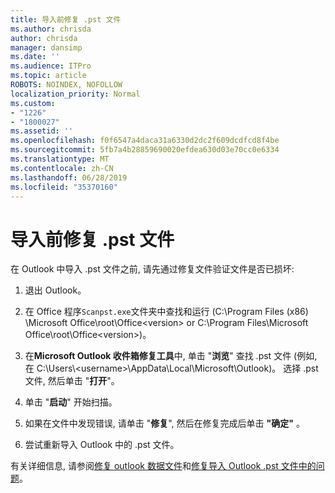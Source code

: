 ```yaml
---
title: 导入前修复 .pst 文件
ms.author: chrisda
author: chrisda
manager: dansimp
ms.date: ''
ms.audience: ITPro
ms.topic: article
ROBOTS: NOINDEX, NOFOLLOW
localization_priority: Normal
ms.custom:
- "1226"
- "1800027"
ms.assetid: ''
ms.openlocfilehash: f0f6547a4daca31a6330d2dc2f609dcdfcd8f4be
ms.sourcegitcommit: 5fb7a4b28859690020efdea630d03e70cc0e6334
ms.translationtype: MT
ms.contentlocale: zh-CN
ms.lasthandoff: 06/28/2019
ms.locfileid: "35370160"
---
```

# <a name="repair-pst-file-before-importing"></a>导入前修复 .pst 文件

在 Outlook 中导入 .pst 文件之前, 请先通过修复文件验证文件是否已损坏:

1. 退出 Outlook。

2. 在 Office 程序`Scanpst.exe`文件夹中查找和运行 (C:\Program Files (x86) \Microsoft Office\root\Office\<version\> or C:\Program Files\Microsoft Office\root\Office\<version\>)。

3. 在**Microsoft Outlook 收件箱修复工具**中, 单击 "**浏览**" 查找 .pst 文件 (例如, 在 C:\Users\\<username\>\AppData\Local\Microsoft\Outlook)。 选择 .pst 文件, 然后单击 "**打开**"。

4. 单击 "**启动**" 开始扫描。

5. 如果在文件中发现错误, 请单击 "**修复**", 然后在修复完成后单击 **"确定"** 。

6. 尝试重新导入 Outlook 中的 .pst 文件。

有关详细信息, 请参阅[修复 outlook 数据文件](https://support.office.com/article/25663bc3-11ec-4412-86c4-60458afc5253)和[修复导入 Outlook .pst 文件中的问题](https://support.office.com/article/2d2e50dc-5c36-4ab2-ab50-f1be733b3d6e)。
